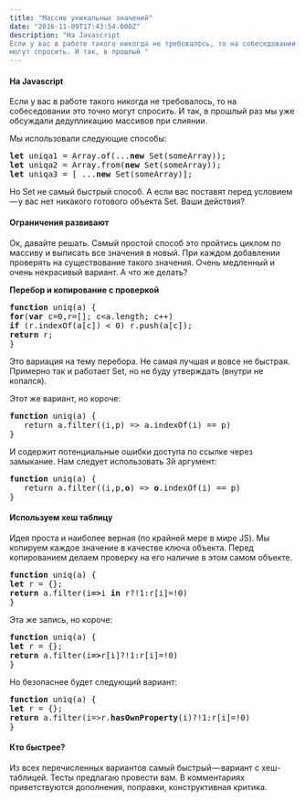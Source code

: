 ```yaml
---
title: "Массив уникальных значений"
date: "2016-11-09T17:43:54.000Z"
description: "На Javascript
Если у вас в работе такого никогда не требовалось, то на собеседовании это точно
могут спросить. И так, в прошлый "
---
```


<h4>На Javascript</h4>
<p>Если у вас в работе такого никогда не требовалось, то на собеседовании это точно могут спросить. И так, в прошлый раз мы уже обсуждали дедупликацию массивов при слиянии.</p>

<p>Мы использовали следующие способы:</p>
<pre><strong>let</strong> uniqa1 = Array.of(...<strong>new</strong> Set(someArray));<br><strong>let </strong>uniqa2 = Array.from(<strong>new</strong> Set(someArray));<br><strong>let </strong>uniqa3 = [ ...<strong>new</strong> Set(someArray)];</pre>
<p>Но Set не самый быстрый способ. А если вас поставят перед условием — у вас нет никакого готового объекта Set. Ваши действия?</p>
<h4>Ограничения развивают</h4>
<p>Ок, давайте решать. Самый простой способ это пройтись циклом по массиву и выписать все значения в новый. При каждом добавлении проверять на существование такого значения. Очень медленный и очень некрасивый вариант. А что же делать?</p>
<p><strong>Перебор и копирование с проверкой</strong></p>
<pre><strong>function</strong> uniq(a) {<br><strong>for</strong>(<strong>var</strong> c=0,r=[]; c&lt;a.length; c++) <br><strong>if</strong> (r.indexOf(a[c]) &lt; 0) r.push(a[c]);<br><strong>return</strong> r;<br>}</pre>
<p>Это вариация на тему перебора. Не самая лучшая и вовсе не быстрая. Примерно так и работает Set, но не буду утверждать (внутри не копался).</p>
<p>Этот же вариант, но короче:</p>
<pre><strong>function</strong> uniq(a) {<br>   return a.filter((i,p) =&gt; a.indexOf(i) == p)<br>}</pre>
<p>И содержит потенциальные ошибки доступа по ссылке через замыкание. Нам следует использовать 3й аргумент:</p>
<pre><strong>function</strong> uniq(a) {<br>   return a.filter((i,p,<strong>o</strong>) =&gt; <strong>o</strong>.indexOf(i) == p)<br>}</pre>
<h4>Используем хеш таблицу</h4>
<p>Идея проста и наиболее верная (по крайней мере в мире JS). Мы копируем каждое значение в качестве ключа объекта. Перед копированием делаем проверку на его наличие в этом самом объекте.</p>
<pre><strong>function</strong> uniq(a) {<br><strong>let</strong> r = {};<br><strong>return</strong> a.filter(i<strong>=&gt;</strong>i <strong>in</strong> r?!1:r[i]=!0)<br>}</pre>
<p>Эта же запись, но короче:</p>
<pre><strong>function</strong> uniq(a) {<br><strong>let</strong> r = {};<br><strong>return</strong> a.filter(i<strong>=&gt;</strong>r[i]?!1:r[i]=!0)<br>}</pre>
<p>Но безопаснее будет следующий вариант:</p>
<pre><strong>function</strong> uniq(a) {<br><strong>let</strong> r = {};<br><strong>return</strong> a.filter(i=&gt;r.<strong>hasOwnProperty</strong>(i)?!1:r[i]=!0)<br>}</pre>
<h4>Кто быстрее?</h4>
<p>Из всех перечисленных вариантов самый быстрый — вариант с хеш-таблицей. Тесты предлагаю провести вам. В комментариях приветствуются дополнения, поправки, конструктивная критика.</p>


